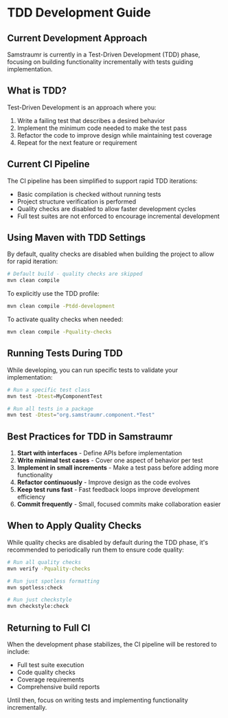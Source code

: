 # TDD Development Guide

## Current Development Approach

Samstraumr is currently in a Test-Driven Development (TDD) phase, focusing on building functionality incrementally with tests guiding implementation.

## What is TDD?

Test-Driven Development is an approach where you:

1. Write a failing test that describes a desired behavior
2. Implement the minimum code needed to make the test pass
3. Refactor the code to improve design while maintaining test coverage
4. Repeat for the next feature or requirement

## Current CI Pipeline

The CI pipeline has been simplified to support rapid TDD iterations:

- Basic compilation is checked without running tests
- Project structure verification is performed
- Quality checks are disabled to allow faster development cycles
- Full test suites are not enforced to encourage incremental development

## Using Maven with TDD Settings

By default, quality checks are disabled when building the project to allow for rapid iteration:

```bash
# Default build - quality checks are skipped
mvn clean compile
```

To explicitly use the TDD profile:

```bash
mvn clean compile -Ptdd-development
```

To activate quality checks when needed:

```bash
mvn clean compile -Pquality-checks
```

## Running Tests During TDD

While developing, you can run specific tests to validate your implementation:

```bash
# Run a specific test class
mvn test -Dtest=MyComponentTest

# Run all tests in a package
mvn test -Dtest="org.samstraumr.component.*Test"
```

## Best Practices for TDD in Samstraumr

1. **Start with interfaces** - Define APIs before implementation
2. **Write minimal test cases** - Cover one aspect of behavior per test
3. **Implement in small increments** - Make a test pass before adding more functionality
4. **Refactor continuously** - Improve design as the code evolves
5. **Keep test runs fast** - Fast feedback loops improve development efficiency
6. **Commit frequently** - Small, focused commits make collaboration easier

## When to Apply Quality Checks

While quality checks are disabled by default during the TDD phase, it's recommended to periodically run them to ensure code quality:

```bash
# Run all quality checks
mvn verify -Pquality-checks

# Run just spotless formatting
mvn spotless:check

# Run just checkstyle
mvn checkstyle:check
```

## Returning to Full CI

When the development phase stabilizes, the CI pipeline will be restored to include:

- Full test suite execution
- Code quality checks
- Coverage requirements
- Comprehensive build reports

Until then, focus on writing tests and implementing functionality incrementally.